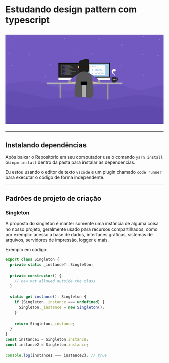 # Estudando design pattern com typescript

## ![alt text](./assets/dev.png)

---

## Instalando dependências

Após baixar o Repositório em seu computador use o comando `yarn install` ou `npm install` dentro da pasta para instalar as dependencias.

Eu estou usando o editor de texto `vscode` e um plugin chamado `code runner` para executar o código de forma independente.

---

## Padrões de projeto de criação

### Singleton

A proposta do singleton é manter somente uma instância de alguma coisa no nosso projeto, geralmente usado para recursos compartilhados, como por exemplo: acesso a base de dados, interfaces gráficas, sistemas de arquivos, servidores de impressão, logger e mais.

Exemplo em código:

```ts
export class Singleton {
  private static _instance?: Singleton;

  private constructor() {
    // new not allowed outside the class
  }

  static get instance(): Singleton {
    if (Singleton._instance === undefined) {
      Singleton._instance = new Singleton();
    }

    return Singleton._instance;
  }
}
const instance1 = Singleton.instance;
const instance2 = Singleton.instance;

console.log(instance1 === instance2); // true
```
